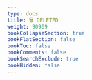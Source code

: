 ```yaml
---
type: docs
title: 🗑️ DELETED
weight: 90909
bookCollapseSection: true
bookFlatSection: false
bookToc: false
bookComments: false
bookSearchExclude: true
bookHidden: false
---
```

